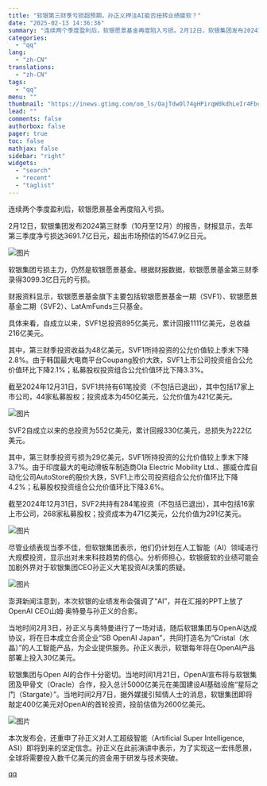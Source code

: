 ```yaml
---
title: "软银第三财季亏损超预期，孙正义押注AI能否扭转业绩疲软？"
date: "2025-02-13 14:36:36"
summary: "连续两个季度盈利后，软银愿景基金再度陷入亏损。2月12日，软银集团发布2024第三财季（10月至12..."
categories:
  - "qq"
lang:
  - "zh-CN"
translations:
  - "zh-CN"
tags:
  - "qq"
menu: ""
thumbnail: "https://inews.gtimg.com/om_ls/OajTdwOl74gHPirqW0kdhLeIr4FbcRyLgmpqhxp7KM8RIAA_640360/0"
lead: ""
comments: false
authorbox: false
pager: true
toc: false
mathjax: false
sidebar: "right"
widgets:
  - "search"
  - "recent"
  - "taglist"
---
```


连续两个季度盈利后，软银愿景基金再度陷入亏损。

2月12日，软银集团发布2024第三财季（10月至12月）的报告，财报显示，去年第三季度净亏损达3691.7亿日元，超出市场预估的1547.9亿日元。

![图片](https://inews.gtimg.com/om_bt/OI9FgsnaV2DKooyfnJz1DvXLal00TWOY-m3DcaECUIKEwAA/641)

软银集团亏损主力，仍然是软银愿景基金。根据财报数据，软银愿景基金第三财季录得3099.3亿日元的亏损。

财报资料显示，软银愿景基金旗下主要包括软银愿景基金一期（SVF1）、软银愿景基金二期（SVF2）、LatAmFunds三只基金。

具体来看，自成立以来，SVF1总投资895亿美元，累计回报1111亿美元，总收益216亿美元。

其中，第三财季投资收益为48亿美元，SVF1所持投资的公允价值较上季末下降2.8%。由于韩国最大电商平台Coupang股价大跌，SVF1上市公司投资组合公允价值环比下降2.1%；私募股权投资组合公允价值环比下降3.3%。

截至2024年12月31日，SVF1共持有61笔投资（不包括已退出），其中包括17家上市公司，44家私募股权；投资成本为450亿美元，公允价值为421亿美元。

![图片](https://inews.gtimg.com/om_bt/OtIpwnPKGEwMh8NLUrA3ac5rk7VBnaWbsI1Akbd7XTT9cAA/641)

SVF2自成立以来的总投资为552亿美元，累计回报330亿美元，总损失为222亿美元。

其中，第三财季投资亏损为29亿美元，SVF1所持投资的公允价值较上季末下降3.7%。由于印度最大的电动滑板车制造商Ola Electric Mobility Ltd.、挪威仓库自动化公司AutoStore的股价大跌，SVF1上市公司投资组合公允价值环比下降4.2%；私募股权投资组合公允价值环比下降3.6%。

截至2024年12月31日，SVF2共持有284笔投资（不包括已退出），其中包括16家上市公司，268家私募股权；投资成本为471亿美元，公允价值为291亿美元。

![图片](https://inews.gtimg.com/om_bt/OyC-d6Oto7nB6GZShNKHMbmCU5Fcwoyi_JPxmw8V0Pf2IAA/641)

尽管业绩表现当季不佳，但软银集团表示，他们仍计划在人工智能（AI）领域进行大规模投资，显示出对未来科技趋势的信心。分析师担心，软银疲软的业绩可能会加剧外界对于软银集团CEO孙正义大笔投资AI决策的质疑。

![图片](https://inews.gtimg.com/om_bt/OCsl7GoosspaBh5SflnxeF_dUjlanepGbje1agMu2SxRgAA/641)

澎湃新闻注意到，本次软银的业绩发布会强调了“AI”，并在汇报的PPT上放了OpenAI CEO山姆·奥特曼与孙正义的合影。

当地时间2月3日，孙正义与奥特曼进行了一场对话，随后软银集团与OpenAI达成协议，将在日本成立合资企业“SB OpenAI Japan”，共同打造名为“Cristal（水晶）”的人工智能产品，为企业提供服务。孙正义表示，软银每年将在OpenAI产品部署上投入30亿美元。

软银集团与Open AI的合作十分密切。当地时间1月21日，OpenAI宣布将与软银集团及甲骨文（Oracle）合作，投入总计5000亿美元在美国建设AI基础设施“星际之门（Stargate）”。当地时间2月7日，据外媒援引知情人士的消息，软银集团即将敲定400亿美元对OpenAI的首轮投资，投前估值为2600亿美元。

![图片](https://inews.gtimg.com/om_bt/O8yXWUffYSj49v6Y8Y8a1P7pYW1xCPNrwZWRQULH9_5dUAA/641)

本次发布会，还重申了孙正义对人工超级智能（Artificial Super Intelligence, ASI）即将到来的坚定信念。孙正义在此前演讲中表示，为了实现这一宏伟愿景，全球将需要投入数千亿美元的资金用于研发与技术突破。

[qq](https://new.qq.com/rain/a/20250213A04RYO00)
